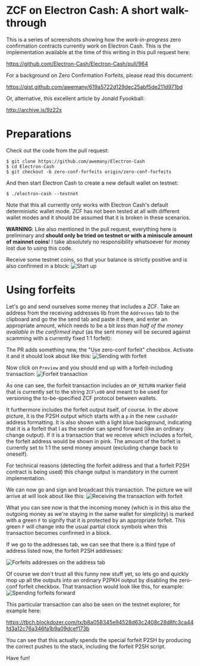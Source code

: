 ZCF on Electron Cash: A short walk-through
==========================================

This is a series of screenshots showing how the *work-in-progress* zero confirmation contracts currently work on Electron Cash.
This is the implementation available at the time of this writing in this pull request here:

https://github.com/Electron-Cash/Electron-Cash/pull/964

For a background on Zero Confirmation Forfeits, please read this document:

https://gist.github.com/awemany/619a5722d129dec25abf5de211d971bd

Or, alternative, this excellent article by Jonald Fyookball:

http://archive.is/9z22x

Preparations
============
Check out the code from the pull request:

```
$ git clone https://github.com/awemany/Electron-Cash
$ cd Electron-Cash
$ git checkout -b zero-conf-forfeits origin/zero-conf-forfeits
```

And then start Electron Cash to create a new default wallet on testnet:

```
$ ./electron-cash --testnet
```

Note that this all currently only works with Electron Cash's default
deterministic wallet mode. ZCF has not been tested at all with different
wallet modes and it should be assumed that it is broken in these scenarios.

**WARNING**: Like also mentioned in the pull request, everything here is preliminary
and **should only be tried on testnet or with a miniscule amount of mainnet coins**!
I take absolutely no responsibility whatsoever for money lost due to using this code.

Receive some testnet coins, so that your balance is strictly positive and
is also confirmed in a block:
![Start up](https://user-images.githubusercontent.com/13838274/48863433-a3f8c880-edc9-11e8-9775-7c1bc4db9f3e.png)


Using forfeits
==============
Let's go and send ourselves some money that includes a ZCF. Take an address
from the receiving addresses lib from the `Addresses` tab to the clipboard and
go the the send tab and paste it there, and enter an appropriate amount, which
needs to be a bit *less than half of the money available in the confirmed input* (as
the sent money will be secured against scamming with a currently fixed 1:1
forfeit):

The PR adds something new, the "Use zero-conf forfeit" checkbox. Activate it and
it should look about like this:
![Sending with forfeit](https://user-images.githubusercontent.com/13838274/48863443-af4bf400-edc9-11e8-8e7b-33d8c09af459.png)

Now click on `Preview` and you should end up with a forfeit-including transaction:
![Forfeit transaction](https://user-images.githubusercontent.com/13838274/48863454-b70b9880-edc9-11e8-802e-e070c2e598ae.png)

As one can see, the forfeit transaction includes an `OP_RETURN` marker field
that is currently set to the string ```ZCF\x00``` and meant to be used for
versioning the to-be-specified ZCF protocol between wallets.

It furthermore includes the forfeit output itself, of course. In the above
picture, it is the P2SH output which starts with a `p` in the new `cashaddr`
address formatting.  It is also shown with a light blue background, indicating
that it is a forfeit that I as the sender can spend forward (like an ordinary
change output). If it is a transaction that we receive which includes a
forfeit, the forfeit address would be shown in pink. The amount of the forfeit
is currently set to 1:1 the send money amount (excluding change back to
oneself).

For technical reasons (detecting the forfeit address and that a forfeit P2SH
contract is being used) this change output is mandatory in the current
implementation.

We can now go and sign and broadcast this transaction. The picture we will arrive at
will look about like this:
![Receiving the transaction with forfeit](https://user-images.githubusercontent.com/13838274/48863469-becb3d00-edc9-11e8-8448-facd0a5ae556.png)

What you can see now is that the incoming money (which is in this also the outgoing
money as we're staying in the same wallet for simplicity) is marked with a green `F`
to signify that it is protected by an appropriate forfeit.
This green `F` will change into the usual partial clock symbols when this transaction
becomes confirmed in a block.

If we go to the addresses tab, we can see that there is a third type of address listed now,
the forfeit P2SH addresses:

![Forfeits addresses on the address tab](https://user-images.githubusercontent.com/13838274/48863476-c68ae180-edc9-11e8-9c37-182918668cc5.png)

Of course we don't trust all this funny new stuff yet, so lets go and quickly
mop up all the outputs into an ordinary P2PKH output by disabling the
zero-conf forfeit checkbox. That transaction would look like this, for
example:
![Spending forfeits forward](https://user-images.githubusercontent.com/13838274/48863487-cbe82c00-edc9-11e8-9baf-a393fee20888.png)

This particular transaction can also be seen on the testnet explorer, for example here:

https://tbch.blockdozer.com/tx/b8a058345e94528d63c2408c28d8fc3ca44fd3a12c76a346fa1b9a09dcef173b

You can see that this actually spends the special forfeit P2SH by producing the
correct pushes to the stack, including the forfeit P2SH script.

Have fun!